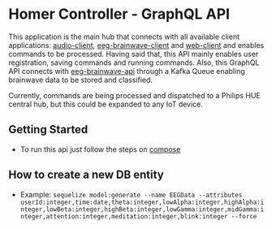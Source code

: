 # Homer Controller - GraphQL API

This application is the main hub that connects with all available client applications: [audio-client](https://github.com/HomeIoTController/audio-client), [eeg-brainwave-client](https://github.com/HomeIoTController/eeg-brainwave-client) and [web-client](https://github.com/HomeIoTController/web-client) and enables commands to be processed. Having said that, this API mainly enables user registration, saving commands and running commands. Also, this GraphQL API connects with [eeg-brainwave-api](https://github.com/HomeIoTController/eeg-brainwave-api) through a Kafka Queue enabling brainwave data to be stored and classified.

Currently, commands are being processed and dispatched to a Philips HUE central hub, but this could be expanded to any IoT device.

## Getting Started

* To run this api just follow the steps on [compose](https://github.com/HomeIoTController/compose)

## How to create a new DB entity

* Example: `sequelize model:generate --name EEGData --attributes userId:integer,time:date,theta:integer,lowAlpha:integer,highAlpha:integer,lowBeta:integer,highBeta:integer,lowGamma:integer,midGamma:integer,attention:integer,meditation:integer,blink:integer --force`
